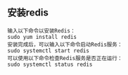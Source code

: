 ## 安装redis

    输入以下命令以安装Redis：
    sudo yum install redis
    安装完成后，可以输入以下命令启动Redis服务：
    sudo systemctl start redis
    可以使用以下命令检查Redis服务是否正在运行：
    sudo systemctl status redis
